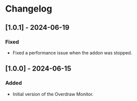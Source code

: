 # Changelog

## [1.0.1] - 2024-06-19
### Fixed
- Fixed a performance issue when the addon was stopped.

## [1.0.0] - 2024-06-15
### Added
- Initial version of the Overdraw Monitor.
